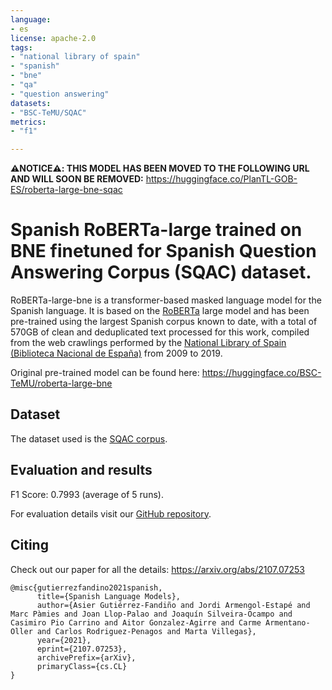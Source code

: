 ```yaml
---
language:
- es
license: apache-2.0
tags:
- "national library of spain"
- "spanish"
- "bne"
- "qa"
- "question answering"
datasets:
- "BSC-TeMU/SQAC"  
metrics:
- "f1"

---
```


**⚠️NOTICE⚠️: THIS MODEL HAS BEEN MOVED TO THE FOLLOWING URL AND WILL SOON BE REMOVED:** https://huggingface.co/PlanTL-GOB-ES/roberta-large-bne-sqac

# Spanish RoBERTa-large trained on BNE finetuned for Spanish Question Answering Corpus (SQAC) dataset.
RoBERTa-large-bne is a transformer-based masked language model for the Spanish language. It is based on the [RoBERTa](https://arxiv.org/abs/1907.11692) large model and has been pre-trained using the largest Spanish corpus known to date, with a total of 570GB of clean and deduplicated text processed for this work, compiled from the web crawlings performed by the  [National Library of Spain (Biblioteca Nacional de España)](http://www.bne.es/en/Inicio/index.html) from 2009 to 2019.

Original pre-trained model can be found here: https://huggingface.co/BSC-TeMU/roberta-large-bne

## Dataset
The dataset used is the [SQAC corpus](https://huggingface.co/datasets/BSC-TeMU/SQAC).

## Evaluation and results
F1 Score: 0.7993 (average of 5 runs).

For evaluation details visit our [GitHub repository](https://github.com/PlanTL-SANIDAD/lm-spanish).


## Citing 
Check out our paper for all the details: https://arxiv.org/abs/2107.07253
```
@misc{gutierrezfandino2021spanish,
      title={Spanish Language Models}, 
      author={Asier Gutiérrez-Fandiño and Jordi Armengol-Estapé and Marc Pàmies and Joan Llop-Palao and Joaquín Silveira-Ocampo and Casimiro Pio Carrino and Aitor Gonzalez-Agirre and Carme Armentano-Oller and Carlos Rodriguez-Penagos and Marta Villegas},
      year={2021},
      eprint={2107.07253},
      archivePrefix={arXiv},
      primaryClass={cs.CL}
}
```